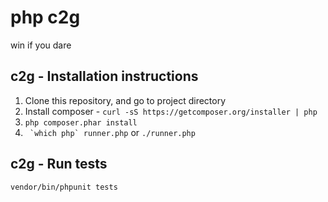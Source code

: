 # php c2g

win if you dare

c2g - Installation instructions
---

 1. Clone this repository, and go to project directory
 2. Install composer - `curl -sS https://getcomposer.org/installer | php`
 3. `php composer.phar install`
 4. `` `which php` runner.php`` or `./runner.php` 

c2g - Run tests
---

 `vendor/bin/phpunit tests`
